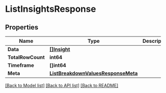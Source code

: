 # ListInsightsResponse

## Properties
Name | Type | Description | Notes
------------ | ------------- | ------------- | -------------
**Data** | [**[]Insight**](Insight.md) |  | [optional] 
**TotalRowCount** | **int64** |  | [optional] 
**Timeframe** | **[]int64** |  | [optional] 
**Meta** | [**ListBreakdownValuesResponseMeta**](ListBreakdownValuesResponse_meta.md) |  | [optional] 

[[Back to Model list]](../README.md#documentation-for-models) [[Back to API list]](../README.md#documentation-for-api-endpoints) [[Back to README]](../README.md)


